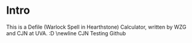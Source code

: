# Intro
This is a Defile (Warlock Spell in Hearthstone) Calculator, written by WZG and CJN at UVA. :D \newline
CJN Testing Github
